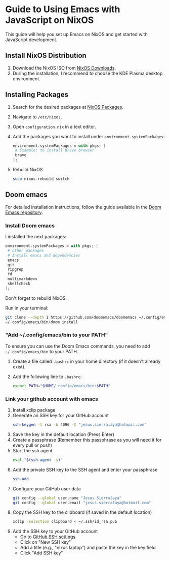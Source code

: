 # Guide to Using Emacs with JavaScript on NixOS

This guide will help you set up Emacs on NixOS and get started with JavaScript development.

## Install NixOS Distribution

1. Download the NixOS ISO from [NixOS Downloads](https://nixos.org/download/).
2. During the installation, I recommend to choose the KDE Plasma desktop environment.

## Installing Packages

1. Search for the desired packages at [NixOS Packages](https://search.nixos.org/packages).
2. Navigate to `/etc/nixos`.
3. Open `configuration.nix` in a text editor.
4. Add the packages you want to install under `environment.systemPackages`:

   ```nix
   environment.systemPackages = with pkgs; [
    # Example: to install Brave browser
    brave
   ];
   ```

6. Rebuild NixOS

   ```sh
   sudo nixos-rebuild switch
   ```

## Doom emacs 

For detailed installation instructions, follow the guide available in the [Doom Emacs repository](https://github.com/doomemacs/doomemacs).

### Install Doom emacs

I installed the next packages:

   ```nix
   environment.systemPackages = with pkgs; [
    # other packages
    # Install emacs and dependencies
    emacs
    git
    ripgrep
    fd
    multimarkdown
    shellcheck
   ];
   ```

Don't forget to rebuild NixOS.

Run in your terminal:
   ```sh
   git clone --depth 1 https://github.com/doomemacs/doomemacs ~/.config/emacs
   ~/.config/emacs/bin/doom install
   ```

### "Add ~/.config/emacs/bin to your PATH"

To ensure you can use the Doom Emacs commands, you need to add `~/.config/emacs/bin` to your PATH. 

1. Create a file called `.bashrc` in your home directory (if it doesn't already exist).
2. Add the following line to `.bashrc`:

   ```sh
   export PATH="$HOME/.config/emacs/bin:$PATH"
   ```
### Link your github account with emacs

1. Install xclip package
2. Generate an SSH key for your GitHub account
   ```sh
   ssh-keygen -t rsa -b 4096 -C "jesus.sierralaya@hotmail.com"
   ```
3. Save the key in the default location (Press Enter)
4. Create a passphrase (Remember this passphrase as you will need it for every pull or push)
5. Start the ssh agent
   ```sh
   eval "$(ssh-agent -s)"
   ```
6. Add the private SSH key to the SSH agent and enter your passphrase
   ```sh
   ssh-add
   ```
7. Configure your GitHub user data
   ```sh
   git config --global user.name "Jesus Sierralaya"
   git config --global user.email "jesus.sierralaya@hotmail.com"
   ```
8. Copy the SSH key to the clipboard (if saved in the default location)
   ```sh
   xclip -selection clipboard < ~/.ssh/id_rsa.pub
   ```
9. Add the SSH key to your GitHub account
   - Go to [GitHub SSH settings](https://github.com/settings/keys)
   - Click on "New SSH key"
   - Add a title (e.g., "nixos laptop") and paste the key in the key field
   - Click "Add SSH key"
